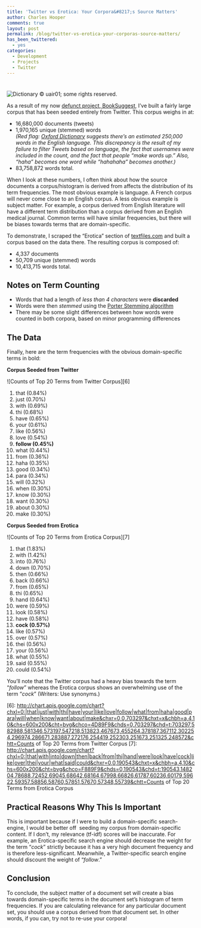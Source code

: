 ```yaml
---
title: 'Twitter vs Erotica: Your Corpora&#8217;s Source Matters'
author: Charles Hooper
comments: true
layout: post
permalink: /blog/twitter-vs-erotica-your-corporas-source-matters/
has_been_twittered:
  - yes
categories:
  - Development
  - Projects
  - Twitter
---
```

# 

![Dictionary][1]
© uair01; some rights reserved.

As a result of my now [defunct project, BookSuggest][2], I’ve built a fairly large corpus that has been seeded entirely from Twitter. This corpus weighs in at:

 [1]: http://www.charleshooper.net/wp-content/uploads/3998147057_f5dd7ce442-150x150.jpg "Dictionary"
 [2]: http://www.charleshooper.net/blog/rip-booksuggest/

*   16,680,000 documents (tweets)
*   1,970,165 unique (stemmed) words  
    *(Red flag: [Oxford Dictionary][3] suggests there’s an estimated 250,000 words in the English language. This discrepancy is the result of my failure to filter Tweets based on language, the fact that usernames were included in the count, and the fact that people “make words up.” Also, “haha” becomes one word while “hahahaha” becomes another.)*
*   83,758,872 words total.

 [3]: http://www.oxforddictionaries.com/page/93

When I look at these numbers, I often think about how the source documents a corpus/histogram is derived from affects the distribution of its term frequencies. The most obvious example is language. A French corpus will never come close to an English corpus. A less obvious example is subject matter. For example, a corpus derived from English literature will have a different term distribution than a corpus derived from an English medical journal. Common terms will have similar frequencies, but there will be biases towards terms that are domain-specific.

To demonstrate, I scraped the “Erotica” section of [textfiles.com][4] and built a corpus based on the data there. The resulting corpus is composed of:

 [4]: http://www.textfiles.com/

*   4,337 documents
*   50,709 unique (stemmed) words
*   10,413,715 words total.

## Notes on Term Counting

*   Words that had a length of *less than 4 characters* were **discarded**
*   Words were then *stemmed* using the [Porter Stemming algorithm][5]
*   There may be some slight differences between how words were counted in both corpora, based on minor programming differences

 [5]: http://tartarus.org/~martin/PorterStemmer/

## The Data

Finally, here are the term frequencies with the obvious domain-specific terms in bold:

**Corpus Seeded from Twitter**

![Counts of Top 20 Terms from Twitter Corpus][6]  

1.  that (0.84%)
2.  just (0.70%)
3.  with (0.69%)
4.  thi (0.68%)
5.  have (0.65%)
6.  your (0.61%)
7.  like (0.56%)
8.  love (0.54%)
9.  **follow (0.45%)**
10. what (0.44%)
11. from (0.36%)
12. haha (0.35%)
13. good (0.34%)
14. para (0.34%)
15. will (0.32%)
16. when (0.30%)
17. know (0.30%)
18. want (0.30%)
19. about 0.30%)
20. make (0.30%)


**Corpus Seeded from Erotica**

![Counts of Top 20 Terms from Erotica Corpus][7]  

1.  that (1.83%)
2.  with (1.42%)
3.  into (0.76%)
4.  down (0.70%)
5.  then (0.66%)
6.  back (0.66%)
7.  from (0.65%)
8.  thi (0.65%)
9.  hand (0.64%)
10. were (0.59%)
11. look (0.58%)
12. have (0.58%)
13. **cock (0.57%)**
14. like (0.57%)
15. over (0.57%)
16. thei (0.56%)
17. your (0.56%)
18. what (0.55%)
19. said (0.55%)
20. could (0.54%)


You’ll note that the Twitter corpus had a heavy bias towards the term “*follow*” whereas the Erotica corpus shows an overwhelming use of the term “*cock*” (Writers: Use synonyms.)

 [6]: http://chart.apis.google.com/chart?chxl=0:|that|just|with|thi|have|your|like|love|follow|what|from|haha|good|para|will|when|know|want|about|make&chxr=0,0,703297&chxt=x&chbh=a,4,10&chs=600x200&cht=bvg&chco=4D89F9&chds=0,703297&chd=t:703297,582988,581346,573197,547218,513823,467673,455264,378187,367112,302254,296974,286671,283887,272176,254419,252303,251673,251325,248572&chtt=Counts of Top 20 Terms from Twitter Corpus
 [7]: http://chart.apis.google.com/chart?chxl=0:|that|with|into|down|then|back|from|thi|hand|were|look|have|cock|like|over|thei|your|what|said|could&chxr=0,0,190543&chxt=x&chbh=a,4,10&chs=600x200&cht=bvg&chco=F889F9&chds=0,190543&chd=t:190543,148204,78688,72452,69045,68642,68164,67998,66826,61787,60236,60179,59622,59357,58856,58760,57851,57670,57348,55739&chtt=Counts of Top 20 Terms from Erotica Corpus

## Practical Reasons Why This Is Important

This is important because if I were to build a domain-specific search-engine, I would be better off  seeding my corpus from domain-specific content. If I don’t, my relevance (tf-idf) scores will be inaccurate. For example, an Erotica-specific search engine should decrease the weight for the term “*cock*” strictly because it has a very high document frequency and is therefore less-significant. Meanwhile, a Twitter-specific search engine should discount the weight of “*follow*.”

## Conclusion

To conclude, the subject matter of a document set will create a bias towards domain-specific terms in the document set’s histogram of term frequencies. If you are calculating relevance for any particular document set, you should use a corpus derived from that document set. In other words, if you can, try not to re-use your corpora!

